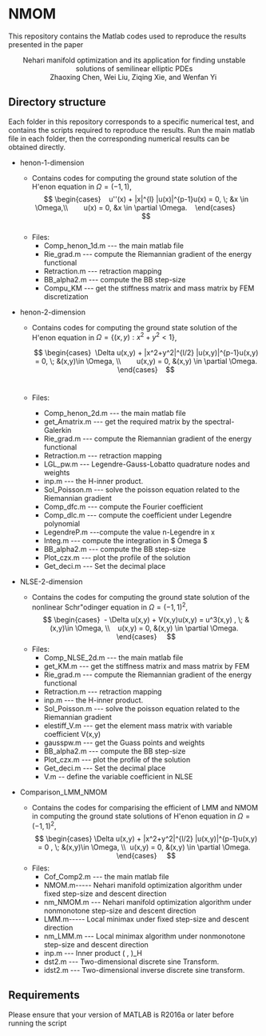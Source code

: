 # NMOM  
This repository contains the Matlab codes used to reproduce the results presented in the paper   
 <center> Nehari manifold optimization and its application for finding unstable solutions of semilinear elliptic PDEs </center> 
 
<center> Zhaoxing Chen, Wei Liu, Ziqing Xie, and Wenfan Yi </center> 

## Directory structure    
Each folder in this repository corresponds to a specific numerical test, and contains the scripts required to reproduce the results. Run the main matlab file in each folder, then the corresponding numerical results can be obtained directly.         
- henon-1-dimension  
  + Contains codes for computing the ground state solution of  the H\'enon equation in $\Omega = (-1,1) $,          
    $$
       \begin{cases}    
        u''(x) + |x|^{l} |u(x)|^{p-1}u(x) = 0, \; &x \in \Omega,\\        
        u(x) = 0,   &x \in \partial \Omega.    
       \end{cases}            
    $$        
  + Files: 
    * Comp_henon_1d.m  --- the main matlab file   
    * Rie_grad.m --- compute the Riemannian gradient of the energy functional    
    * Retraction.m --- retraction mapping      
    * BB_alpha2.m --- compute the BB step-size  
    * Compu_KM --- get the stiffness matrix and mass matrix by FEM discretization        
 
- henon-2-dimension  
  + Contains codes for computing the ground state solution of the H\'enon equation in $\Omega = \{(x,y):x^2+y^2<1\}$,   
     
    $$
    \begin{cases}  
    \Delta u(x,y) + |x^2+y^2|^{l/2} |u(x,y)|^{p-1}u(x,y)  = 0, \; &(x,y)\in \Omega,  \\        
     u(x,y) = 0,    &(x,y) \in \partial \Omega. 
    \end{cases}    
    $$      
  + Files:
    * Comp_henon_2d.m  --- the main matlab file 
    * get_Amatrix.m --- get the required matrix by the spectral-Galerkin  
    * Rie_grad.m --- compute the Riemannian gradient of the energy functional    
    * Retraction.m --- retraction mapping    
    * LGL_pw.m --- Legendre-Gauss-Lobatto quadrature nodes and weights  
    * inp.m --- the H-inner product.  
    * Sol_Poisson.m --- solve the poisson equation related to the Riemannian gradient
    * Comp_dfc.m --- compute the Fourier coefficient    
    * Comp_dlc.m --- compute the coefficient under Legendre polynomial   
    * LegendreP.m ---compute the value n-Legendre in x  
    * Integ.m --- compute the integration in $ Omega $    
    * BB_alpha2.m --- compute the BB step-size    
    * Plot_czx.m --- plot the profile of the solution  
    * Get_deci.m --- Set the decimal place  

- NLSE-2-dimension
  + Contains the codes for computing the ground state solution of  the nonlinear Schr\"odinger equation in $\Omega = (-1,1)^2$,
         $$ 
          \begin{cases}  
          - \Delta u(x,y) + V(x,y)u(x,y)   = u^3(x,y) ,  \; &(x,y)\in \Omega, \\    
           u(x,y)  = 0,   &(x,y) \in \partial \Omega.   
          \end{cases}     
         $$
  + Files:
    * Comp_NLSE_2d.m --- the main matlab file
    * get_KM.m --- get the stiffness matrix and mass matrix by FEM
    * Rie_grad.m --- compute the Riemannian gradient of the energy functional    
    * Retraction.m --- retraction mapping    
    * inp.m --- the H-inner product.
    * Sol_Poisson.m --- solve the poisson equation related to the Riemannian gradient  
    * elestiff_V.m --- get the element mass matrix with variable coefficient V(x,y)  
    * gausspw.m --- get the Guass points and weights  
    * BB_alpha2.m --- compute the BB step-size      
    * Plot_czx.m --- plot the profile of the solution  
    * Get_deci.m --- Set the decimal place  
    * V.m -- define the variable coefficient in NLSE   


- Comparison_LMM_NMOM
  + Contains the codes for comparising the efficient of LMM and NMOM in computing the ground state solutions of H\'enon equation in $\Omega = (-1,1)^2$, 
    $$ 
    \begin{cases} \Delta u(x,y) + |x^2+y^2|^{l/2} |u(x,y)|^{p-1}u(x,y) = 0 ,  \; &(x,y)\in \Omega, \\  
      u(x,y) = 0,   &(x,y) \in \partial \Omega.   
    \end{cases}     
    $$
  + Files:
    * Cof_Comp2.m --- the main matlab file 
    * NMOM.m----- Nehari manifold optimization algorithm under fixed step-size and descent direction  
    * nm_NMOM.m --- Nehari manifold optimization algorithm under nonmonotone step-size and descent direction  
    * LMM.m----- Local minimax under fixed step-size and descent direction    
    * nm_LMM.m --- Local minimax algorithm under nonmonotone step-size and descent direction    
    * inp.m --- Inner product ( , )_H  
    * dst2.m --- Two-dimensional discrete sine Transform.            
    * idst2.m --- Two-dimensional inverse discrete sine transform.  

## Requirements
Please ensure that your version of MATLAB is R2016a or later before running the script
